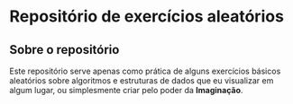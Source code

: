 # Repositório de exercícios aleatórios

## Sobre o repositório

Este repositório serve apenas como prática de alguns exercícios básicos aleatórios sobre algoritmos e estruturas de dados que eu visualizar em algum lugar, ou simplesmente criar pelo poder da **Imaginação**.